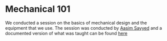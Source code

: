 # Mechanical 101

We conducted a session on the basics of mechanical design and the equipment that we use. The session was conducted by [Aasim Sayyed](https://www.linkedin.com/in/aasim-sayyed-a966b423a/?originalSubdomain=in) and a documented version of what was taught can be found [here](https://docs.google.com/document/d/12BiB_fym5NBAm2uqpXZjACV2JkziHnOX/edit?usp=drive_link&ouid=115974777281846710642&rtpof=true&sd=true)
